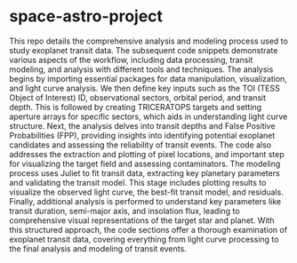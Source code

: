 # space-astro-project
This repo details the comprehensive analysis and modeling process used to study exoplanet transit data. The subsequent code snippets demonstrate various aspects of the workflow, including data
processing, transit modeling, and analysis with different tools and techniques.
The analysis begins by importing essential packages for data manipulation, visualization, and light curve analysis. We then define key inputs such as the TOI (TESS Object of Interest) ID, observational sectors, orbital period, and transit depth. This is followed by creating TRICERATOPS targets and setting aperture arrays for specific sectors, which aids in understanding light curve structure.
Next, the analysis delves into transit depths and False Positive Probabilities (FPP), providing insights into identifying potential exoplanet candidates and assessing the reliability of transit events. The code also addresses the extraction and plotting of pixel locations, and important step for visualizing the target field and assessing contaminators. The modeling process uses Juliet to fit transit data, extracting key planetary parameters and validating the transit model. This stage includes plotting results to visualize the observed light curve, the best-fit transit model, and residuals. Finally, additional analysis is
performed to understand key parameters like transit duration, semi-major axis, and insolation flux, leading to comprehensive visual representations of the target star and planet. With this structured approach, the code sections offer a thorough examination of exoplanet transit data, covering everything from light curve processing to the final analysis and modeling of transit events.
